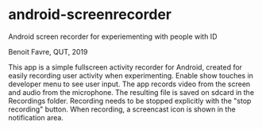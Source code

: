 # android-screenrecorder
Android screen recorder for experiementing with people with ID

Benoit Favre, QUT, 2019

This app is a simple fullscreen activity recorder for Android, created for easily recording user activity when experimenting. Enable show touches in developer menu to see user input. The app records video from the screen and audio from the microphone. The resulting file is saved on sdcard in the Recordings folder.
Recording needs to be stopped explicitly with the "stop recording" button. When recording, a screencast icon is shown in the notification area.
